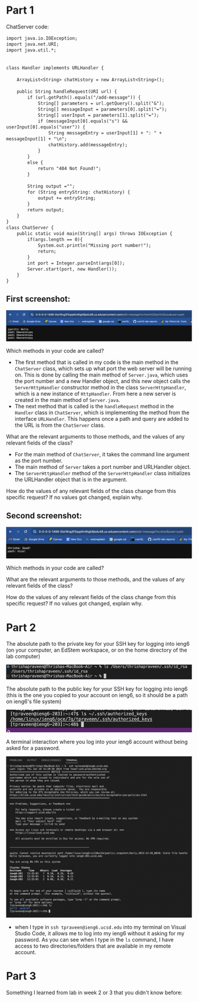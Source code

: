 Part 1
=========	

ChatServer code:
```
import java.io.IOException;
import java.net.URI;
import java.util.*;


class Handler implements URLHandler {

    ArrayList<String> chatHistory = new ArrayList<String>();

    public String handleRequest(URI url) {
        if (url.getPath().equals("/add-message")) {
            String[] parameters = url.getQuery().split("&");
            String[] messageInput = parameters[0].split("=");
            String[] userInput = parameters[1].split("=");
            if (messageInput[0].equals("s") && userInput[0].equals("user")) {
                String messageEntry = userInput[1] + ": " + messageInput[1] + "\n";
                chatHistory.add(messageEntry);
            }
        } 
        else {
            return "404 Not Found!";
        }

        String output ="";
        for (String entryString: chatHistory) {
            output += entryString;
        }
        return output; 
    }
}
class ChatServer {
    public static void main(String[] args) throws IOException {
        if(args.length == 0){
            System.out.println("Missing port number!");
            return;
        }
        int port = Integer.parseInt(args[0]);
        Server.start(port, new Handler());
    }
}
```

First screenshot:
---------	

![Image](lab2_p1_screenshot1.png)

Which methods in your code are called?
* The first method that is called in my code is the main method in the `ChatServer` class, which sets up what port the web server will be running on. This is done by calling the main method of `Server.java`, which uses the port number and a new Handler object, and this new object calls the `ServerHttpHandler` constructor method in the class `ServerHttpHandler`, which is a new instance of `HttpHandler`. From here a new server is created in the main method of `Server.java`.  
* The next method that is called is the `handleRequest` method in the `Handler` class in `ChatServer`, which is implementing the method from the interface `URLHandler`. This happens once a path and query are added to the URL is from the `ChatServer` class. 

What are the relevant arguments to those methods, and the values of any relevant fields of the class?
* For the main method of `ChatServer`, it takes the command line argument as the port number.  
* The main method of `Server` takes a port number and URLHandler object.
* The `ServerHttpHandler` method of the `ServerHttpHandler` class initializes the URLHandler object that is in the argument.   

How do the values of any relevant fields of the class change from this specific request? If no values got changed, explain why.



Second screenshot:
---------	

![Image](lab2_p1_screenshot2.png)

Which methods in your code are called?


What are the relevant arguments to those methods, and the values of any relevant fields of the class?


How do the values of any relevant fields of the class change from this specific request? If no values got changed, explain why.


Part 2
=========	
The absolute path to the private key for your SSH key for logging into ieng6 (on your computer, an EdStem workspace, or on the home directory of the lab computer)

![Image](lab2_p2_ss1.png)

The absolute path to the public key for your SSH key for logging into ieng6 (this is the one you copied to your account on ieng6, so it should be a path on ieng6's file system)

![Image](lab2_p2_ss2.png)

A terminal interaction where you log into your ieng6 account without being asked for a password.

![Image](lab2_p2_ss3.png)

* when I type in `ssh tpraveen@ieng6.ucsd.edu` into my terminal on Visual Studio Code, it allows me to log into my ieng6 without it asking for my password. As you can see when I type in the `ls` command, I have access to two directories/folders that are available in my remote account.

Part 3
=========	
Something I learned from lab in week 2 or 3 that you didn't know before:
